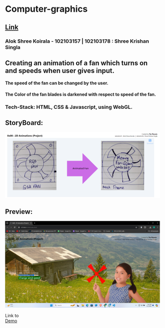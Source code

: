 # Computer-graphics
## [Link](https://alok059.github.io/0x08-2d-animation-project/demo/)
### Alok Shree Koirala - 102103157 | 102103178 : Shree Krishan Singla

## Creating an animation of a fan which turns on and speeds when user gives input.

#### The speed of the fan can be changed by the user.
#### The Color of the fan blades is darkened with respect to speed of the fan.

### Tech-Stack: HTML, CSS & Javascript, using WebGL.

## StoryBoard:
![alt text](https://github.com/alok059/computer-graphics/blob/main/Storyboard_f.png?raw=true)
## Preview:
![alt text](https://github.com/alok059/0x08-2d-animation-project/blob/master/project_screenshot.png?raw=true)

Link to <br>
[Demo](https://alok059.github.io/0x08-2d-animation-project/)
